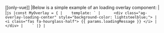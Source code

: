 [[only-vue]]
|Below is a simple example of an loading overlay component:
|
|```js
|const MyOverlay = {
|    template: `
|      <div class="ag-overlay-loading-center" style="background-color: lightsteelblue;">
|          <i class="fas fa-hourglass-half"> {{ params.loadingMessage }} </i>
|      </div>
|    `
|}
|```
 
